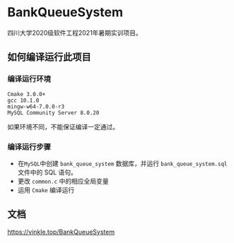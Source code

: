 # BankQueueSystem

四川大学2020级软件工程2021年暑期实训项目。

## 如何编译运行此项目

### 编译运行环境

```
Cmake 3.0.0+
gcc 10.1.0
mingw-w64-7.0.0-r3
MySQL Community Server 8.0.20 
```

如果环境不同，不能保证编译一定通过。

### 编译运行步骤

-  在`MySQL`中创建 `bank_queue_system` 数据库，并运行 `bank_queue_system.sql` 文件中的 SQL 语句。
- 更改 `common.c` 中的相应全局变量
- 运用 `Cmake` 编译运行



## 文档
https://vinkle.top/BankQueueSystem
